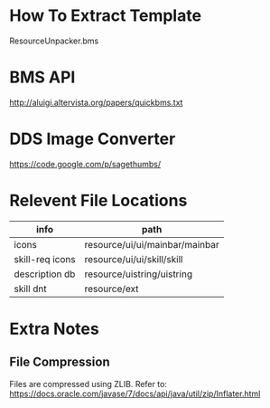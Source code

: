 # How To Extract Template
ResourceUnpacker.bms

# BMS API
http://aluigi.altervista.org/papers/quickbms.txt

# DDS Image Converter
https://code.google.com/p/sagethumbs/

# Relevent File Locations
| info            | path                           |
| ----------------|------------------------------- |
| icons           | resource/ui/ui/mainbar/mainbar |
| skill-req icons | resource/ui/ui/skill/skill     |
| description db  | resource/uistring/uistring     |
| skill dnt       | resource/ext                   |

# Extra Notes
## File Compression
Files are compressed using ZLIB.
Refer to: https://docs.oracle.com/javase/7/docs/api/java/util/zip/Inflater.html
